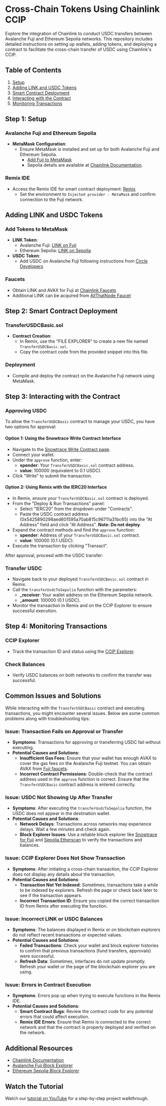 # Cross-Chain Tokens Using Chainlink CCIP

Explore the integration of Chainlink to conduct USDC transfers between Avalanche Fuji and Ethereum Sepolia networks. This repository includes detailed instructions on setting up wallets, adding tokens, and deploying a contract to facilitate the cross-chain transfer of USDC using Chainlink's CCIP.

## Table of Contents

1. [Setup](#setup)
2. [Adding LINK and USDC Tokens](#adding-link-and-usdc-tokens)
3. [Smart Contract Deployment](#smart-contract-deployment)
4. [Interacting with the Contract](#interacting-with-the-contract)
5. [Monitoring Transactions](#monitoring-transactions)

## Step 1: Setup

### Avalanche Fuji and Ethereum Sepolia
- **MetaMask Configuration**:
  - Ensure MetaMask is installed and set up for both Avalanche Fuji and Ethereum Sepolia.
    - [Add Fuji to MetaMask](https://chainlist.org/chain/43113)
    - Sepolia details are available at [Chainlink Documentation](https://docs.chain.link/resources/link-token-contracts#sepolia-testnet).

### Remix IDE
- Access the Remix IDE for smart contract deployment: [Remix](https://remix.ethereum.org/)
  - Set the environment to `Injected provider - MetaMask` and confirm connection to the Fuji network.

## Adding LINK and USDC Tokens

### Add Tokens to MetaMask
- **LINK Token**:
  - Avalanche Fuji: [LINK on Fuji](https://docs.chain.link/resources/link-token-contracts#fuji-testnet)
  - Ethereum Sepolia: [LINK on Sepolia](https://docs.chain.link/resources/link-token-contracts#sepolia-testnet)
- **USDC Token**:
  - Add USDC on Avalanche Fuji following instructions from [Circle Developers](https://developers.circle.com/stablecoins/docs/usdc-on-test-networks)

### Faucets
- Obtain LINK and AVAX for Fuji at [Chainlink Faucets](https://faucets.chain.link/)
- Additional LINK can be acquired from [AllThatNode Faucet](https://www.allthatnode.com/faucet/avalanche.dsrv)

## Step 2: Smart Contract Deployment

### TransferUSDCBasic.sol
- **Contract Creation**:
  - In Remix, use the "FILE EXPLORER" to create a new file named `TransferUSDCBasic.sol`.
  - Copy the contract code from the provided snippet into this file.

### Deployment
- Compile and deploy the contract on the Avalanche Fuji network using MetaMask.

## Step 3: Interacting with the Contract

### Approving USDC
To allow the `TransferUSDCBasic` contract to manage your USDC, you have two options for approval:

#### Option 1: Using the Snowtrace Write Contract Interface
- Navigate to the [Snowtrace Write Contract page](https://testnet.snowtrace.io/token/0x5425890298aed601595a70ab815c96711a31bc65/contract/writeProxyContract).
- Connect your wallet.
- Under the `approve` function, enter:
  - **spender**: Your `TransferUSDCBasic.sol` contract address.
  - **value**: 100000 (equivalent to 0.1 USDC).
- Click "Write" to submit the transaction.

#### Option 2: Using Remix with the IERC20 Interface
- In Remix, ensure your `TransferUSDCBasic.sol` contract is deployed.
- From the "Deploy & Run Transactions" panel:
  - Select "IERC20" from the dropdown under "Contracts".
  - Paste the USDC contract address (0x5425890298aed601595a70ab815c96711a31bc65) into the "At Address" field and click "At Address". **Note: Do not deploy**.
- Expand the contract methods and find the `approve` function:
  - **spender**: Address of your `TransferUSDCBasic.sol` contract.
  - **value**: 100000 (0.1 USDC).
- Execute the transaction by clicking "Transact".

After approval, proceed with the USDC transfer:

### Transfer USDC
- Navigate back to your deployed `TransferUSDCBasic.sol` contract in Remix.
- Call the `transferUsdcToSepolia` function with the parameters:
  - **_receiver**: Your wallet address on the Ethereum Sepolia network.
  - **_amount**: 100000 (0.1 USDC).
- Monitor the transaction in Remix and on the CCIP Explorer to ensure successful execution.

## Step 4: Monitoring Transactions

### CCIP Explorer
- Track the transaction ID and status using the [CCIP Explorer](https://ccip.chain.link/).

### Check Balances
- Verify USDC balances on both networks to confirm the transfer was successful.

## Common Issues and Solutions

While interacting with the `TransferUSDCBasic` contract and executing transactions, you might encounter several issues. Below are some common problems along with troubleshooting tips:

### Issue: Transaction Fails on Approval or Transfer
- **Symptoms**: Transactions for approving or transferring USDC fail without executing.
- **Potential Causes and Solutions**:
  - **Insufficient Gas Fees**: Ensure that your wallet has enough AVAX to cover the gas fees on the Avalanche Fuji testnet. You can obtain AVAX from [Fuji faucets](https://faucets.chain.link/fuji).
  - **Incorrect Contract Permissions**: Double-check that the contract address used in the `approve` function is correct. Ensure that the `TransferUSDCBasic` contract address is entered correctly.

### Issue: USDC Not Showing Up After Transfer
- **Symptoms**: After executing the `transferUsdcToSepolia` function, the USDC does not appear in the destination wallet.
- **Potential Causes and Solutions**:
  - **Network Delays**: Transactions across networks may experience delays. Wait a few minutes and check again.
  - **Block Explorer Issues**: Use a reliable block explorer like [Snowtrace for Fuji](https://testnet.snowtrace.io/) and [Sepolia Etherscan](https://sepolia.etherscan.io/) to verify the transactions and balances.

### Issue: CCIP Explorer Does Not Show Transaction
- **Symptoms**: After initiating a cross-chain transaction, the CCIP Explorer does not display any details about the transaction.
- **Potential Causes and Solutions**:
  - **Transaction Not Yet Indexed**: Sometimes, transactions take a while to be indexed by explorers. Refresh the page or check back later to see if the transaction appears.
  - **Incorrect Transaction ID**: Ensure you copied the correct transaction ID from Remix after executing the function.

### Issue: Incorrect LINK or USDC Balances
- **Symptoms**: The balances displayed in Remix or on blockchain explorers do not reflect recent transactions or expected values.
- **Potential Causes and Solutions**:
  - **Failed Transactions**: Check your wallet and block explorer histories to confirm that previous transactions (fund transfers, approvals) were successful.
  - **Refresh Data**: Sometimes, interfaces do not update promptly. Refresh your wallet or the page of the blockchain explorer you are using.

### Issue: Errors in Contract Execution
- **Symptoms**: Errors pop up when trying to execute functions in the Remix IDE.
- **Potential Causes and Solutions**:
  - **Smart Contract Bugs**: Review the contract code for any potential errors that could affect execution.
  - **Remix IDE Errors**: Ensure that Remix is connected to the correct network and that the contract is properly deployed and verified on the network.

## Additional Resources

- [Chainlink Documentation](https://docs.chain.link/)
- [Avalanche Fuji Block Explorer](https://testnet.snowtrace.io/)
- [Ethereum Sepolia Block Explorer](https://sepolia.etherscan.io/)

## Watch the Tutorial

Watch our [tutorial on YouTube](https://www.youtube.com/watch?v=Of5pf2qYUtE) for a step-by-step project walkthrough.